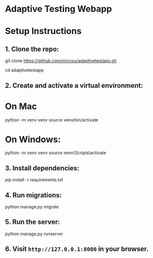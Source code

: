 # Adaptive Testing Webapp

# Setup Instructions

## 1. Clone the repo:

git clone https://github.com/micosu/adaptivetestapp.git

cd adaptivetestapp

## 2. Create and activate a virtual environment:

# On Mac

python -m venv venv source venv/bin/activate

# On Windows:

python -m venv venv source venv\Scripts\activate

## 3. Install dependencies:

pip install -r requirements.txt

## 4. Run migrations:

python manage.py migrate

## 5. Run the server:

python manage.py runserver

## 6. Visit `http://127.0.0.1:8000` in your browser.
